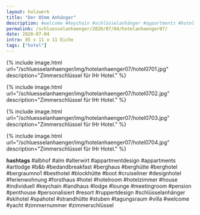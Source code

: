 ```yaml
---
layout: holzwerk
title: "Der 85mm Anhänger"
description: #welcome #keychain #schlüsselanhänger #appartments #hotel #albhof #designhotel #hotelroom #resort #besthotel #ferienwohnung #pension #skihotel #spahotel #villa #lounge #penthouse #strandhütte #berghütte #blockhütte #lodge #b&b #forsthaus #berghaus #artlodge #alm #stuben #landhaus #alterwirt #bedandbreakfast #house #yacht #boot #cruiseliner #hotelzimmer #zimmerschlüssel #zimmernummer #appartmentdesign #individuell #personalisiert #ruppertdesign
permalink: /schluesselanhaenger/2020/07/04/hotelanhaenger07/
date: 2020-07-04
intro: 85 x 11 x 11 Eiche 
tags: ["hotel"]
---
```



{% include image.html url="/schluesselanhaenger/img/hotelanhaenger07/hotel0701.jpg" description="Zimmerschlüssel für IHr Hotel." %}

{% include image.html url="/schluesselanhaenger/img/hotelanhaenger07/hotel0702.jpg" description="Zimmerschlüssel für IHr Hotel." %}

{% include image.html url="/schluesselanhaenger/img/hotelanhaenger07/hotel0703.jpg" description="Zimmerschlüssel für IHr Hotel." %}

{% include image.html url="/schluesselanhaenger/img/hotelanhaenger07/hotel0704.jpg" description="Zimmerschlüssel für IHr Hotel." %}

**hashtags**
#albhof
#alm
#alterwirt
#appartmentdesign
#appartments
#artlodge
#b&b
#bedandbreakfast
#berghaus
#berghütte
#berghotel
#bergraumno1
#besthotel
#blockhütte
#boot
#cruiseliner
#designhotel
#ferienwohnung
#forsthaus
#hotel
#hotelroom
#hotelzimmer
#house
#individuell
#keychain
#landhaus
#lodge
#lounge
#meetingroom
#pension
#penthouse
#personalisiert
#resort
#ruppertdesign
#schlüsselanhänger
#skihotel
#spahotel
#strandhütte
#stuben
#tagungsraum
#villa
#welcome
#yacht
#zimmernummer
#zimmerschlüssel

